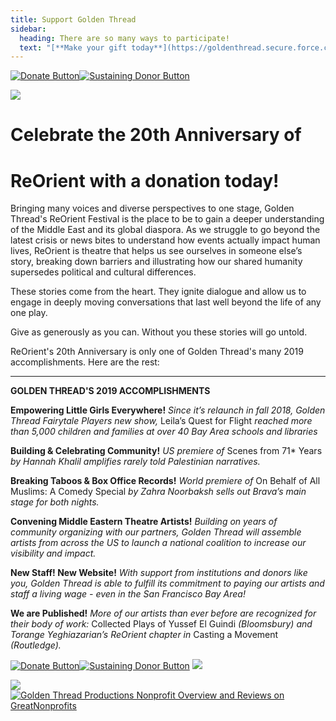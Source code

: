 ```yaml
---
title: Support Golden Thread
sidebar:
  heading: There are so many ways to participate!
  text: "[**Make your gift today**](https://goldenthread.secure.force.com/donate/?dfId=a0nj0000003z3ikAAA).\t <br /><br /> Request a match through your employer’s matching gift program and double your gift! <br /><br /> Designate us to receive 0.5% of your Amazon purchases when you shop through [**smile.amazon.com**](http://smile.amazon.com).<br /><br /> **Your generous support is vital to our work.** [**Make your donation today.**](https://goldenthread.secure.force.com/donate/?dfId=a0nf100000eMbmuAAC)\n"
---
```

[![Donate Button](/img/archive/2015/03/Donate-Button-400.jpg)](https://goldenthread.secure.force.com/donate/?dfId=a0nj0000003z3ikAAA)[![Sustaining Donor Button](/img/archive/2015/03/Donate-Button-Sustaining-400.jpg)](https://goldenthread.secure.force.com/donate/?dfId=a0nf100000eMbl8AAC)

![](/img/archive/2015/03/20thAnniversary-Line-1024x36.jpg)

# Celebrate the 20th Anniversary of

# ReOrient with a donation today!

Bringing many voices and diverse perspectives to one stage, Golden Thread's ReOrient Festival is the place to be to gain a deeper understanding of the Middle East and its global diaspora. As we struggle to go beyond the latest crisis or news bites to understand how events actually impact human lives, ReOrient is theatre that helps us see ourselves in someone else’s story, breaking down barriers and illustrating how our shared humanity supersedes political and cultural differences.

These stories come from the heart. They ignite dialogue and allow us to engage in deeply moving conversations that last well beyond the life of any one play.

Give as generously as you can. Without you these stories will go untold.

ReOrient's 20th Anniversary is only one of Golden Thread's many 2019 accomplishments. Here are the rest:

- - -

**GOLDEN THREAD'S 2019 ACCOMPLISHMENTS**

**Empowering Little Girls Everywhere!**
_Since it’s relaunch in fall 2018, Golden Thread Fairytale Players new show,_ Leila’s Quest for Flight _reached more than 5,000 children and families at over 40 Bay Area schools and libraries_

**Building & Celebrating Community!**
_US premiere of_ Scenes from 71* Years _by Hannah Khalil amplifies rarely told Palestinian narratives._

**Breaking Taboos & Box Office Records!**
_World premiere of_ On Behalf of All Muslims: A Comedy Special _by Zahra Noorbaksh sells out Brava’s main stage for both nights._

**Convening Middle Eastern Theatre Artists!**
_Building on years of community organizing with our partners, Golden Thread will assemble artists from across the US to launch a national coalition to increase our visibility and impact._

**New Staff! New Website!**
_With support from institutions and donors like you, Golden Thread is able to fulfill its commitment to paying our artists and staff a living wage - even in the San Francisco Bay Area!_

**We are Published!**
_More of our artists than ever before are recognized for their body of work:_ Collected Plays of Yussef El Guindi _(Bloomsbury) and Torange Yeghiazarian’s ReOrient chapter in_ Casting a Movement _(Routledge)._

[![Donate Button](/img/archive/2015/03/Donate-Button-400.jpg)](https://goldenthread.secure.force.com/donate/?dfId=a0nj0000003z3ikAAA)[![Sustaining Donor Button](/img/archive/2015/03/Donate-Button-Sustaining-400.jpg)](https://goldenthread.secure.force.com/donate/?dfId=a0nf100000eMbl8AAC)
![](/img/archive/2015/03/20thAnniversary-Line-1024x36.jpg)

[![](https://widgets.guidestar.org/gximage2?o=8177599&l=v4)](https://www.guidestar.org/profile/75-3009451)[![Golden Thread Productions Nonprofit Overview and Reviews on GreatNonprofits](https://cdn.greatnonprofits.org//img/2018-top-rated-awards-badge-embed.png?id=327909)](https://greatnonprofits.org/org/golden-thread-productions)
